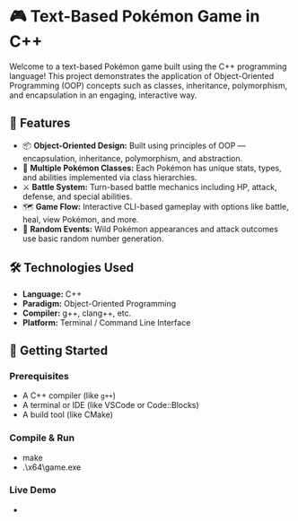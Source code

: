 # 🎮 Text-Based Pokémon Game in C++

Welcome to a text-based Pokémon game built using the C++ programming language! This project demonstrates the application of Object-Oriented Programming (OOP) concepts such as classes, inheritance, polymorphism, and encapsulation in an engaging, interactive way.

## 🧠 Features

- 📦 **Object-Oriented Design:** Built using principles of OOP — encapsulation, inheritance, polymorphism, and abstraction.
- 🧾 **Multiple Pokémon Classes:** Each Pokémon has unique stats, types, and abilities implemented via class hierarchies.
- ⚔️ **Battle System:** Turn-based battle mechanics including HP, attack, defense, and special abilities.
- 🗺️ **Game Flow:** Interactive CLI-based gameplay with options like battle, heal, view Pokémon, and more.
- 🧪 **Random Events:** Wild Pokémon appearances and attack outcomes use basic random number generation.

## 🛠️ Technologies Used

- **Language:** C++
- **Paradigm:** Object-Oriented Programming
- **Compiler:** g++, clang++, etc.
- **Platform:** Terminal / Command Line Interface

## 🚀 Getting Started

### Prerequisites
- A C++ compiler (like `g++`)
- A terminal or IDE (like VSCode or Code::Blocks)
- A build tool (like CMake)

### Compile & Run
- make
- .\x64\game.exe

### Live Demo
- 
